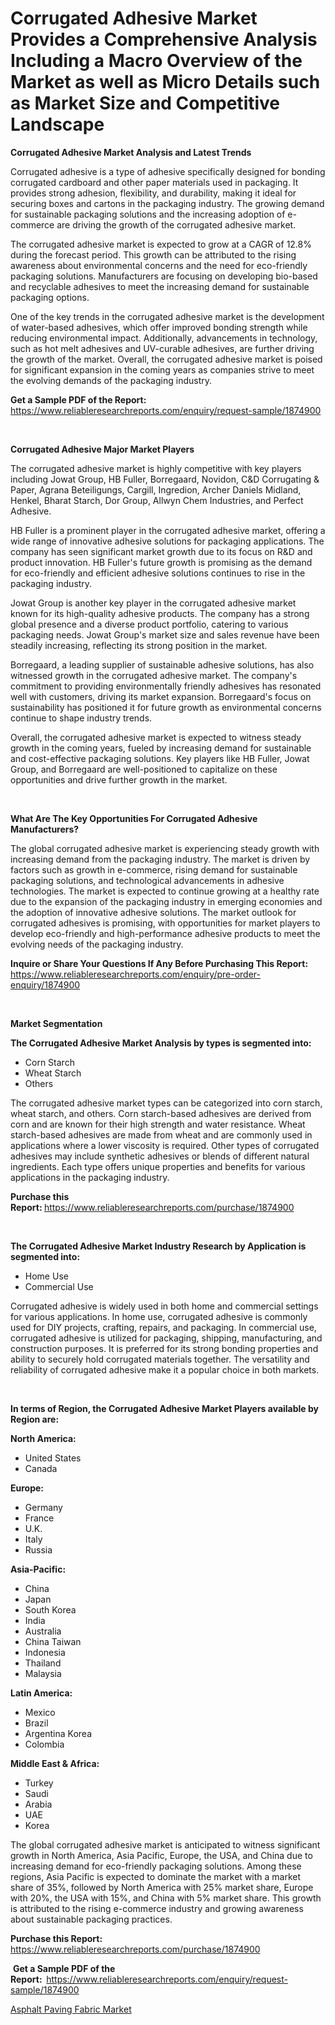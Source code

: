 <p><h1>Corrugated Adhesive Market Provides a Comprehensive Analysis Including a Macro Overview of the Market as well as Micro Details such as Market Size and Competitive Landscape</h1></p><p><strong>Corrugated Adhesive Market Analysis and Latest Trends</strong></p>
<p><p>Corrugated adhesive is a type of adhesive specifically designed for bonding corrugated cardboard and other paper materials used in packaging. It provides strong adhesion, flexibility, and durability, making it ideal for securing boxes and cartons in the packaging industry. The growing demand for sustainable packaging solutions and the increasing adoption of e-commerce are driving the growth of the corrugated adhesive market.</p><p>The corrugated adhesive market is expected to grow at a CAGR of 12.8% during the forecast period. This growth can be attributed to the rising awareness about environmental concerns and the need for eco-friendly packaging solutions. Manufacturers are focusing on developing bio-based and recyclable adhesives to meet the increasing demand for sustainable packaging options.</p><p>One of the key trends in the corrugated adhesive market is the development of water-based adhesives, which offer improved bonding strength while reducing environmental impact. Additionally, advancements in technology, such as hot melt adhesives and UV-curable adhesives, are further driving the growth of the market. Overall, the corrugated adhesive market is poised for significant expansion in the coming years as companies strive to meet the evolving demands of the packaging industry.</p></p>
<p><strong>Get a Sample PDF of the Report:&nbsp;</strong> <a href="https://www.reliableresearchreports.com/enquiry/request-sample/1874900">https://www.reliableresearchreports.com/enquiry/request-sample/1874900</a></p>
<p>&nbsp;</p>
<p><strong>Corrugated Adhesive Major Market Players</strong></p>
<p><p>The corrugated adhesive market is highly competitive with key players including Jowat Group, HB Fuller, Borregaard, Novidon, C&D Corrugating & Paper, Agrana Beteiligungs, Cargill, Ingredion, Archer Daniels Midland, Henkel, Bharat Starch, Dor Group, Allwyn Chem Industries, and Perfect Adhesive.</p><p>HB Fuller is a prominent player in the corrugated adhesive market, offering a wide range of innovative adhesive solutions for packaging applications. The company has seen significant market growth due to its focus on R&D and product innovation. HB Fuller's future growth is promising as the demand for eco-friendly and efficient adhesive solutions continues to rise in the packaging industry.</p><p>Jowat Group is another key player in the corrugated adhesive market known for its high-quality adhesive products. The company has a strong global presence and a diverse product portfolio, catering to various packaging needs. Jowat Group's market size and sales revenue have been steadily increasing, reflecting its strong position in the market.</p><p>Borregaard, a leading supplier of sustainable adhesive solutions, has also witnessed growth in the corrugated adhesive market. The company's commitment to providing environmentally friendly adhesives has resonated well with customers, driving its market expansion. Borregaard's focus on sustainability has positioned it for future growth as environmental concerns continue to shape industry trends.</p><p>Overall, the corrugated adhesive market is expected to witness steady growth in the coming years, fueled by increasing demand for sustainable and cost-effective packaging solutions. Key players like HB Fuller, Jowat Group, and Borregaard are well-positioned to capitalize on these opportunities and drive further growth in the market.</p></p>
<p>&nbsp;</p>
<p><strong>What Are The Key Opportunities For Corrugated Adhesive Manufacturers?</strong></p>
<p><p>The global corrugated adhesive market is experiencing steady growth with increasing demand from the packaging industry. The market is driven by factors such as growth in e-commerce, rising demand for sustainable packaging solutions, and technological advancements in adhesive technologies. The market is expected to continue growing at a healthy rate due to the expansion of the packaging industry in emerging economies and the adoption of innovative adhesive solutions. The market outlook for corrugated adhesives is promising, with opportunities for market players to develop eco-friendly and high-performance adhesive products to meet the evolving needs of the packaging industry.</p></p>
<p><strong>Inquire or Share Your Questions If Any Before Purchasing This Report:</strong> <a href="https://www.reliableresearchreports.com/enquiry/pre-order-enquiry/1874900">https://www.reliableresearchreports.com/enquiry/pre-order-enquiry/1874900</a></p>
<p>&nbsp;</p>
<p><strong>Market Segmentation</strong></p>
<p><strong>The Corrugated Adhesive Market Analysis by types is segmented into:</strong></p>
<p><ul><li>Corn Starch</li><li>Wheat Starch</li><li>Others</li></ul></p>
<p><p>The corrugated adhesive market types can be categorized into corn starch, wheat starch, and others. Corn starch-based adhesives are derived from corn and are known for their high strength and water resistance. Wheat starch-based adhesives are made from wheat and are commonly used in applications where a lower viscosity is required. Other types of corrugated adhesives may include synthetic adhesives or blends of different natural ingredients. Each type offers unique properties and benefits for various applications in the packaging industry.</p></p>
<p><strong>Purchase this Report:&nbsp;</strong><a href="https://www.reliableresearchreports.com/purchase/1874900">https://www.reliableresearchreports.com/purchase/1874900</a></p>
<p>&nbsp;</p>
<p><strong>The Corrugated Adhesive Market Industry Research by Application is segmented into:</strong></p>
<p><ul><li>Home Use</li><li>Commercial Use</li></ul></p>
<p><p>Corrugated adhesive is widely used in both home and commercial settings for various applications. In home use, corrugated adhesive is commonly used for DIY projects, crafting, repairs, and packaging. In commercial use, corrugated adhesive is utilized for packaging, shipping, manufacturing, and construction purposes. It is preferred for its strong bonding properties and ability to securely hold corrugated materials together. The versatility and reliability of corrugated adhesive make it a popular choice in both markets.</p></p>
<p>&nbsp;</p>
<p><strong>In terms of Region, the Corrugated Adhesive Market Players available by Region are:</strong></p>
<p>
    <p> <strong> North America: </strong>
        <ul>
            <li>United States</li>
            <li>Canada</li>
        </ul>
        </p> 
    <p> <strong> Europe: </strong>
        <ul>
            <li>Germany</li>
            <li>France</li>
            <li>U.K.</li>
            <li>Italy</li>
            <li>Russia</li>
        </ul>
        </p> 
    <p> <strong> Asia-Pacific: </strong>
        <ul>
            <li>China</li>
            <li>Japan</li>
            <li>South Korea</li>
            <li>India</li>
            <li>Australia</li>
            <li>China Taiwan</li>
            <li>Indonesia</li>
            <li>Thailand</li>
            <li>Malaysia</li>
        </ul>
        </p> 
    <p> <strong> Latin America: </strong>
        <ul>
            <li>Mexico</li>
            <li>Brazil</li>
            <li>Argentina Korea</li>
            <li>Colombia</li>
        </ul>
        </p> 
    <p> <strong> Middle East & Africa: </strong>
        <ul>
            <li>Turkey</li>
            <li>Saudi</li>
            <li>Arabia</li>
            <li>UAE</li>
            <li>Korea</li>
        </ul>
    </p>
    </p>
<p><p>The global corrugated adhesive market is anticipated to witness significant growth in North America, Asia Pacific, Europe, the USA, and China due to increasing demand for eco-friendly packaging solutions. Among these regions, Asia Pacific is expected to dominate the market with a market share of 35%, followed by North America with 25% market share, Europe with 20%, the USA with 15%, and China with 5% market share. This growth is attributed to the rising e-commerce industry and growing awareness about sustainable packaging practices.</p></p>
<p><strong>Purchase this Report: </strong><a href="https://www.reliableresearchreports.com/purchase/1874900">https://www.reliableresearchreports.com/purchase/1874900</a></p>
<p>&nbsp;<strong>Get a Sample PDF of the Report:&nbsp;&nbsp;</strong><a href="https://www.reliableresearchreports.com/enquiry/request-sample/1874900">https://www.reliableresearchreports.com/enquiry/request-sample/1874900</a></p>
<p><strong></strong></p>
<p><p><a href="https://github.com/JameTravis/Market-Research-Report-List-4/blob/main/asphalt-paving-fabric-market.md">Asphalt Paving Fabric Market</a></p></p>